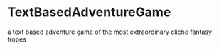 # TextBasedAdventureGame
a text based adventure game of the most extraordinary cliche fantasy tropes
